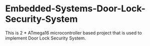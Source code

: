# Embedded-Systems-Door-Lock-Security-System
 This is 2 * ATmega16 microcontroller based project that is used to implement Door Lock Security System.
